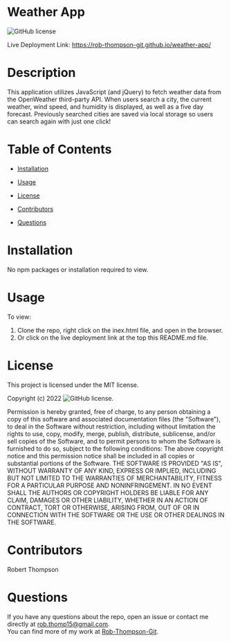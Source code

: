 # Weather App
![GitHub license](https://img.shields.io/badge/license-MIT-blue.svg)

Live Deployment Link: https://rob-thompson-git.github.io/weather-app/

# Description

This application utilizes JavaScript (and jQuery) to fetch weather data from the OpenWeather third-party API. When users search a city, the current weather, wind speed, and humidity is displayed, as well as a five day forecast. Previously searched cities are saved via local storage so users can search again with just one click!

# Table of Contents 

* [Installation](#installation)

* [Usage](#usage)

* [License](#license)

* [Contributors](#contributors)

* [Questions](#questions)

# Installation

No npm packages or installation required to view.

# Usage

To view:
1) Clone the repo, right click on the inex.html file, and open in the browser.
2) Or click on the live deployment link at the top this README.md file. 

# License

This project is licensed under the MIT license.

Copyright (c) 2022 ![GitHub license](https://img.shields.io/badge/license-MIT-blue.svg).
        
Permission is hereby granted, free of charge, to any person obtaining a copy of this software and associated
documentation files (the "Software"), to deal in the Software without restriction, including without limitation
the rights to use, copy, modify, merge, publish, distribute, sublicense, and/or sell copies of the Software, and
to permit persons to whom the Software is furnished to do so, subject to the following conditions:
The above copyright notice and this permission notice shall be included in all copies or substantial portions
of the Software.
THE SOFTWARE IS PROVIDED "AS IS", WITHOUT WARRANTY OF ANY KIND, EXPRESS OR IMPLIED, INCLUDING BUT NOT LIMITED TO 
THE WARRANTIES OF MERCHANTABILITY, FITNESS FOR A PARTICULAR PURPOSE AND NONINFRINGEMENT. IN NO EVENT SHALL THE 
AUTHORS OR COPYRIGHT HOLDERS BE LIABLE FOR ANY CLAIM, DAMAGES OR OTHER LIABILITY, WHETHER IN AN ACTION OF CONTRACT,
TORT OR OTHERWISE, ARISING FROM, OUT OF OR IN CONNECTION WITH THE SOFTWARE OR THE USE OR OTHER DEALINGS IN THE SOFTWARE.
  
# Contributors

Robert Thompson

# Questions

If you have any questions about the repo, open an issue or contact me directly at rob.thomp15@gmail.com.<br>
You can find more of my work at [Rob-Thompson-Git](https://github.com/Rob-Thompson-Git/).

